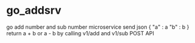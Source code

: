 # go_addsrv
go add number and sub number microservice
send json
{
  "a" : a
  "b" : b
}
return a + b or a - b by calling v1/add and v1/sub POST API
